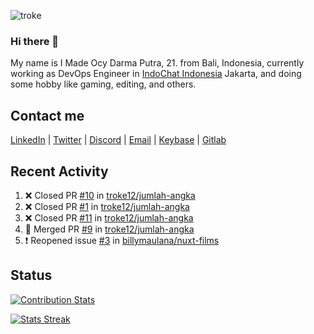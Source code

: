 ![troke](https://cardivo.vercel.app/api?name=I%20Made%20Ocy%20Darma%20Putra&description=Just%20pull-stack%20developer&image=https://avatars.githubusercontent.com/u/10250068?v=4&backgroundColor=%23DE834D)

### Hi there 👋

My name is I Made Ocy Darma Putra, 21. from Bali, Indonesia, currently working as DevOps Engineer in [IndoChat Indonesia](https://indochat.co.id) Jakarta, and doing some hobby like gaming, editing, and others.

## Contact me

[LinkedIn](https://linkedin.com/in/troke) | [Twitter](https://twitter.com/darma_ochi) | [Discord](https://link.troke.id/discord) | <a href="mailto:ochi@troke.id">Email</a> | [Keybase](https://keybase.io/troke) | [Gitlab](https://gitlab.com/troke12)

## Recent Activity

<!--START_SECTION:activity-->
1. ❌ Closed PR [#10](https://github.com/troke12/jumlah-angka/pull/10) in [troke12/jumlah-angka](https://github.com/troke12/jumlah-angka)
2. ❌ Closed PR [#1](https://github.com/troke12/jumlah-angka/pull/1) in [troke12/jumlah-angka](https://github.com/troke12/jumlah-angka)
3. ❌ Closed PR [#11](https://github.com/troke12/jumlah-angka/pull/11) in [troke12/jumlah-angka](https://github.com/troke12/jumlah-angka)
4. 🎉 Merged PR [#9](https://github.com/troke12/jumlah-angka/pull/9) in [troke12/jumlah-angka](https://github.com/troke12/jumlah-angka)
5. ❗️ Reopened issue [#3](https://github.com/billymaulana/nuxt-films/issues/3) in [billymaulana/nuxt-films](https://github.com/billymaulana/nuxt-films)
<!--END_SECTION:activity-->

## Status

[![Contribution Stats](https://github-contribution-stats.vercel.app/api/?username=troke12)](https://github.com/LordDashMe/github-contribution-stats/)

[![Stats Streak](https://github-readme-streak-stats.herokuapp.com/?user=troke12)](https://github.com/troke12/)
